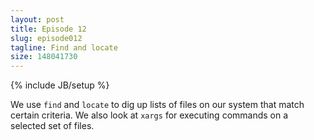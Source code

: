 ```yaml
---
layout: post
title: Episode 12
slug: episode012
tagline: Find and locate
size: 148041730
---
```

{% include JB/setup %}

We use `find` and `locate` to dig up lists of files on our system that match
certain criteria. We also look at `xargs` for executing commands on a selected
set of files.
